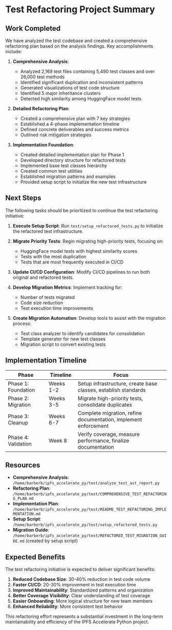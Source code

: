 # Test Refactoring Project Summary

## Work Completed

We have analyzed the test codebase and created a comprehensive refactoring plan based on the analysis findings. Key accomplishments include:

1. **Comprehensive Analysis**:
   - Analyzed 2,169 test files containing 5,490 test classes and over 26,000 test methods
   - Identified significant duplication and inconsistent patterns
   - Generated visualizations of test code structure
   - Identified 5 major inheritance clusters
   - Detected high similarity among HuggingFace model tests

2. **Detailed Refactoring Plan**:
   - Created a comprehensive plan with 7 key strategies
   - Established a 4-phase implementation timeline
   - Defined concrete deliverables and success metrics
   - Outlined risk mitigation strategies

3. **Implementation Foundation**:
   - Created detailed implementation plan for Phase 1
   - Developed directory structure for refactored tests
   - Implemented base test classes hierarchy
   - Created common test utilities
   - Established migration patterns and examples
   - Provided setup script to initialize the new test infrastructure

## Next Steps

The following tasks should be prioritized to continue the test refactoring initiative:

1. **Execute Setup Script**: Run `test/setup_refactored_tests.py` to initialize the refactored test infrastructure.

2. **Migrate Priority Tests**: Begin migrating high-priority tests, focusing on:
   - HuggingFace model tests with highest similarity scores
   - Tests with the most duplication
   - Tests that are most frequently executed in CI/CD

3. **Update CI/CD Configuration**: Modify CI/CD pipelines to run both original and refactored tests.

4. **Develop Migration Metrics**: Implement tracking for:
   - Number of tests migrated
   - Code size reduction
   - Test execution time improvements

5. **Create Migration Automation**: Develop tools to assist with the migration process:
   - Test class analyzer to identify candidates for consolidation
   - Template generator for new test classes
   - Migration script to convert existing tests

## Implementation Timeline

| Phase | Timeline | Focus |
|-------|----------|-------|
| Phase 1: Foundation | Weeks 1-2 | Setup infrastructure, create base classes, establish standards |
| Phase 2: Migration | Weeks 3-5 | Migrate high-priority tests, consolidate duplicates |
| Phase 3: Cleanup | Weeks 6-7 | Complete migration, refine documentation, implement enforcement |
| Phase 4: Validation | Week 8 | Verify coverage, measure performance, finalize documentation |

## Resources

- **Comprehensive Analysis**: `/home/barberb/ipfs_accelerate_py/test/analyze_test_ast_report.py`
- **Refactoring Plan**: `/home/barberb/ipfs_accelerate_py/test/COMPREHENSIVE_TEST_REFACTORING_PLAN.md`
- **Implementation Plan**: `/home/barberb/ipfs_accelerate_py/test/README_TEST_REFACTORING_IMPLEMENTATION.md`
- **Setup Script**: `/home/barberb/ipfs_accelerate_py/test/setup_refactored_tests.py`
- **Migration Guide**: `/home/barberb/ipfs_accelerate_py/test/REFACTORED_TEST_MIGRATION_GUIDE.md` (created by setup script)

## Expected Benefits

The test refactoring initiative is expected to deliver significant benefits:

1. **Reduced Codebase Size**: 30-40% reduction in test code volume
2. **Faster CI/CD**: 20-30% improvement in test execution time
3. **Improved Maintainability**: Standardized patterns and organization
4. **Better Coverage Visibility**: Clear understanding of test coverage
5. **Easier Onboarding**: More logical structure for new team members
6. **Enhanced Reliability**: More consistent test behavior

This refactoring effort represents a substantial investment in the long-term maintainability and efficiency of the IPFS Accelerate Python project.